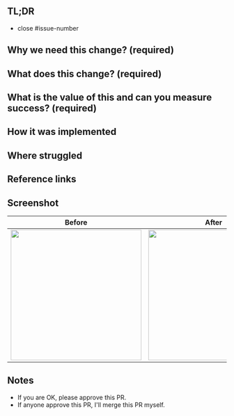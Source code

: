 ## TL;DR

- close #issue-number

## Why we need this change? (required)

## What does this change? (required)

## What is the value of this and can you measure success? (required)

## How it was implemented

## Where struggled

## Reference links

## Screenshot

Before | After
:--: | :--:
<img src="" width="300" /> | <img src="" width="300" />

## Notes

- If you are OK, please approve this PR.
- If anyone approve this PR, I'll merge this PR myself.

